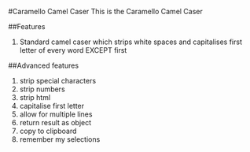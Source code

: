 #Caramello Camel Caser
This is the Caramello Camel Caser

##Features
1. Standard camel caser which strips white spaces and capitalises first letter of every word EXCEPT first

##Advanced features
1. strip special characters
2. strip numbers
3. strip html
4. capitalise first letter
5. allow for multiple lines
6. return result as object
7. copy to clipboard
8. remember my selections